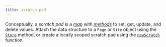 ```yaml
---
title: scratch pad
---
```


Conceptually, a _scratch pad_ is a [_map_](g) with [_methods_](g) to set, get, update, and delete values. Attach the data structure to a `Page` or `Site` object using the [`Store`](/methods/page/store/) method, or create a locally scoped scratch pad using the [`newScratch`](/functions/collections/newscratch/) function.
